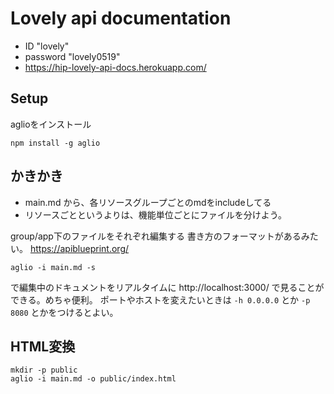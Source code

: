 # Lovely api documentation

- ID "lovely"
- password "lovely0519"
- https://hip-lovely-api-docs.herokuapp.com/

## Setup

aglioをインストール

```
npm install -g aglio
```

## かきかき

* main.md から、各リソースグループごとのmdをincludeしてる
* リソースごとというよりは、機能単位ごとにファイルを分けよう。

group/app下のファイルをそれぞれ編集する
書き方のフォーマットがあるみたい。
https://apiblueprint.org/

```
aglio -i main.md -s
```

で編集中のドキュメントをリアルタイムに http://localhost:3000/ で見ることができる。めちゃ便利。
ポートやホストを変えたいときは `-h 0.0.0.0` とか `-p 8080` とかをつけるとよい。

## HTML変換

```
mkdir -p public
aglio -i main.md -o public/index.html
```

